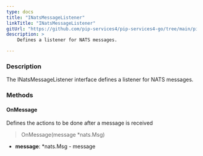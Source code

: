 ```yaml
---
type: docs
title: "INatsMessageListener"
linkTitle: "INatsMessageListener"
gitUrl: "https://github.com/pip-services4/pip-services4-go/tree/main/pip-services4-nats-go"
description: >
    Defines a listener for NATS messages.

---
```



### Description

The INatsMessageListener interface defines a listener for NATS messages.


### Methods


#### OnMessage
Defines the actions to be done after a message is received

> OnMessage(message *nats.Msg)

- **message**: *nats.Msg - message


